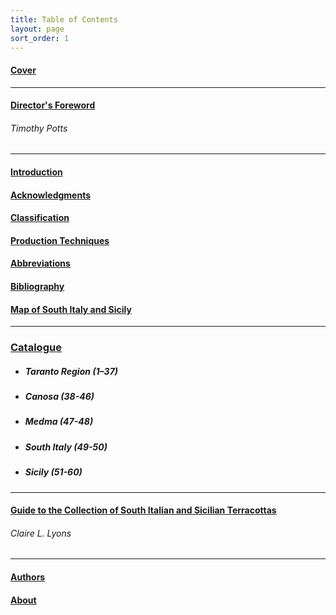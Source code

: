 ```yaml
---
title: Table of Contents
layout: page
sort_order: 1
---
```

#### [Cover](../)

---

#### [Director's Foreword](../foreword/)

###### Timothy Potts

---

#### [Introduction](../introduction/)

#### [Acknowledgments](../acknowledgments/)

#### [Classification](../classification/)

#### [Production Techniques](../production_techniques/)

#### [Abbreviations](../abbreviations/)

#### [Bibliography](../bibliography/)

#### [Map of South Italy and Sicily](../map/)

---

### [Catalogue](../catalogue/)

- ##### Taranto Region (1–37)
- ##### Canosa (38-46)
- ##### Medma (47-48)
- ##### South Italy (49-50)
- ##### Sicily (51-60)

---

#### [Guide to the Collection of South Italian and Sicilian Terracottas](../guide/)

###### Claire L. Lyons

---

#### [Authors](../authors/)

#### [About](../about/)
